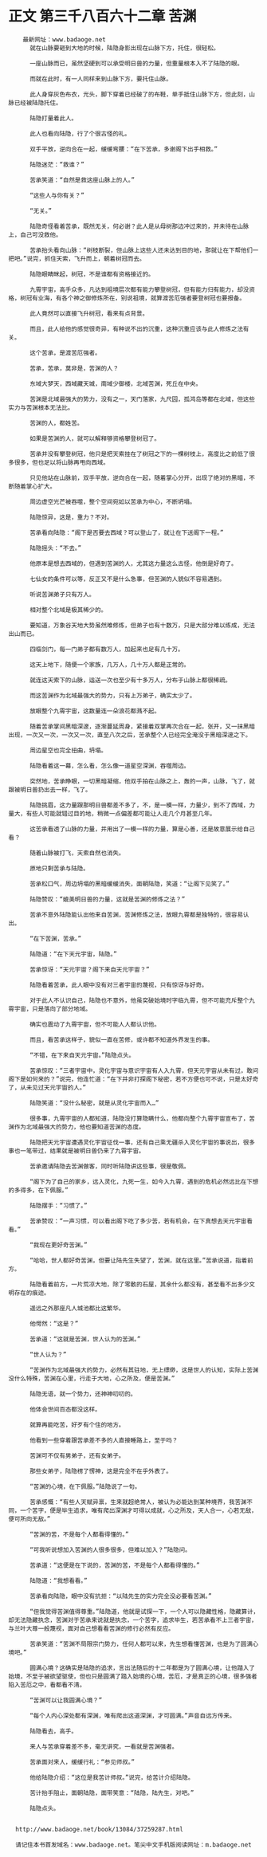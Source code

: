 # 正文 第三千八百六十二章 苦渊
        最新网址：www.badaoge.net
          就在山脉要砸到大地的时候，陆隐身影出现在山脉下方，托住，很轻松。
      
          一座山脉而已，虽然坚硬到可以承受明日兽的力量，但重量根本入不了陆隐的眼。
      
          而就在此时，有一人同样来到山脉下方，要托住山脉。
      
          此人身穿灰色布衣，光头，脚下穿着已经破了的布鞋，单手抵住山脉下方，但此刻，山脉已经被陆隐托住。
      
          陆隐打量着此人。
      
          此人也看向陆隐，行了个很古怪的礼。
      
          双手平放，逆向合在一起，缓缓弯腰：“在下苦承，多谢阁下出手相救。”
      
          陆隐迷茫：“救谁？”
      
          苦承笑道：“自然是救这座山脉上的人。”
      
          “这些人与你有关？”
      
          “无关。”
      
          陆隐奇怪看着苦承，既然无关，何必谢？此人是从母树那边冲过来的，并未待在山脉上，自己可没救他。
      
          苦承抬头看向山脉：“树枝断裂，但山脉上这些人还未达到目的地，那就让在下帮他们一把吧。”说完，抓住天索，飞升而上，朝着树冠而去。
      
          陆隐眼睛眯起，树冠，不是谁都有资格接近的。
      
          九霄宇宙，高手众多，凡达到祖境层次都有能力攀登树冠，但有能力归有能力，却没资格，树冠有业海，有各个神之御修炼所在，别说祖境，就算渡苦厄强者要登树冠也要报备。
      
          此人竟然可以直接飞升树冠，看来有点背景。
      
          而且，此人给他的感觉很奇异，有种说不出的沉重，这种沉重应该与此人修炼之法有关。
      
          这个苦承，是渡苦厄强者。
      
          苦承，苦承，莫非是，苦渊的人？
      
          东域大梦天，西域藏天城，南域少御楼，北域苦渊，死丘在中央。
      
          苦渊是北域最强大的势力，没有之一，天门落家，九尺园，孤鸿岛等都在北域，但这些实力与苦渊根本无法比。
      
          苦渊的人，都姓苦。
      
          如果是苦渊的人，就可以解释够资格攀登树冠了。
      
          苦承并没有攀登树冠，他只是把天索挂在了树冠之下的一棵树枝上，高度比之前低了很多很多，但也足以将山脉再甩向西域。
      
          只见他站在山脉前，双手平放，逆向合在一起，随着掌心分开，出现了绝对的黑暗，不断随着掌心扩大。
      
          周边虚空光芒被吞噬，整个空间宛如以苦承为中心，不断坍塌。
      
          陆隐惊异，这是，重力？不对。
      
          苦承看向陆隐：“阁下是否要去西域？可以登山了，就让在下送阁下一程。”
      
          陆隐摇头：“不去。”
      
          他原本是想去西域的，但遇到苦渊的人，尤其这力量这么古怪，他倒是好奇了。
      
          七仙女的条件可以等，反正又不是什么急事，但苦渊的人貌似不容易遇到。
      
          听说苦渊弟子只有万人。
      
          相对整个北域是极其稀少的。
      
          要知道，万象谷天地大势虽然难修炼，但弟子也有十数万，只是大部分难以练成，无法出山而已。
      
          四临剑门，每一门弟子都有数万人，加起来也足有几十万。
      
          这天上地下，随便一个家族，几万人，几十万人都是正常的。
      
          就连这天索下的山脉，运送一次也至少有十多万人，分布于山脉上都很稀疏。
      
          而这苦渊作为北域最强大的势力，只有上万弟子，确实太少了。
      
          放眼整个九霄宇宙，这数量连一朵浪花都溅不起。
      
          随着苦承掌间黑暗深邃，逐渐蔓延周身，紧接着双掌再次合在一起，张开，又一抹黑暗出现，一次又一次，一次又一次，直至八次之后，苦承整个人已经完全淹没于黑暗深邃之下。
      
          周边星空也完全扭曲，坍塌。
      
          陆隐看着这一幕，怎么看，怎么像一道星空深渊，吞噬周边。
      
          突然地，苦承睁眼，一切黑暗凝缩，他双手拍在山脉之上，轰的一声，山脉，飞了，就跟被明日兽扔出去一样，飞了。
      
          陆隐挑眉，这力量跟那明日兽都差不多了，不，是一模一样，力量少，到不了西域，力量大，有些人可能就错过目的地，稍微一点偏差都可能让人走几个月甚至几年。
      
          这苦承看透了山脉的力量，并用出了一模一样的力量，算是心善，还是故意展示给自己看？
      
          随着山脉被打飞，天索自然也消失。
      
          原地只剩苦承与陆隐。
      
          苦承松口气，周边坍塌的黑暗缓缓消失，面朝陆隐，笑道：“让阁下见笑了。”
      
          陆隐赞叹：“媲美明日兽的力量，这就是苦渊的修炼之法？”
      
          苦承不意外陆隐能认出他来自苦渊，苦渊修炼之法，放眼九霄都是独特的，很容易认出。
      
          “在下苦渊，苦承。”
      
          陆隐道：“在下天元宇宙，陆隐。”
      
          苦承惊讶：“天元宇宙？阁下来自天元宇宙？”
      
          陆隐看着苦承，此人眼中没有对三者宇宙的蔑视，只有惊讶与好奇。
      
          对于此人不认识自己，陆隐也不意外，他虽突破始境时字临九霄，但不可能充斥整个九霄宇宙，只是落向了部分地域。
      
          确实也震动了九霄宇宙，但不可能人人都认识他。
      
          而且，看苦承这样子，貌似一直在苦修，或许都不知道外界发生的事。
      
          “不错，在下来自天元宇宙。”陆隐点头。
      
          苦承惊叹：“三者宇宙中，灵化宇宙与意识宇宙有人入九霄，但天元宇宙从未有过，敢问阁下是如何来的？”说完，他连忙道：“在下并非打探阁下秘密，若不方便也可不说，只是太好奇了，从未见过天元宇宙的人。”
      
          陆隐笑道：“没什么秘密，就是从灵化宇宙而入…”
      
          很多事，九霄宇宙的人都知道，陆隐没打算隐瞒什么，他都向整个九霄宇宙宣布了，苦渊作为北域最强大的势力，他也要知道苦渊的态度。
      
          陆隐把天元宇宙遭遇灵化宇宙征伐一事，还有自己乘无疆杀入灵化宇宙的事说出，很多事也一笔带过，结果就是被明日兽仍来了九霄宇宙。
      
          苦承邀请陆隐去苦渊做客，同时听陆隐讲这些事，很是敬佩。
      
          “阁下为了自己的家乡，远入灵化，九死一生，如今入九霄，遇到的危机必然远比在下想的多得多，在下佩服。”
      
          陆隐摆手：“习惯了。”
      
          苦承赞叹：“一声习惯，可以看出阁下吃了多少苦，若有机会，在下真想去天元宇宙看看。”
      
          “我现在更好奇苦渊。”
      
          “哈哈，世人都好奇苦渊，但要让陆先生失望了，苦渊，就在这里。”苦承说道，指着前方。
      
          陆隐看着前方，一片荒凉大地，除了零散的石屋，其余什么都没有，甚至看不出多少文明存在的痕迹。
      
          遥远之外那座凡人城池都比这繁华。
      
          他愕然：“这是？”
      
          苦承道：“这就是苦渊，世人认为的苦渊。”
      
          “世人认为？”
      
          “苦渊作为北域最强大的势力，必然有其驻地，无上缥缈，这是世人的认知，实际上苦渊没什么特殊，苦渊在心里，行走于大地，心之所及，便是苦渊。”
      
          陆隐无语，就一个势力，还神神叨叨的。
      
          他体会世间百态都没这样。
      
          就算再能吃苦，好歹有个住的地方。
      
          他看到一些穿着跟苦承差不多的人直接睡路上，至于吗？
      
          苦渊可不仅有男弟子，还有女弟子。
      
          那些女弟子，陆隐楞了愣神，这是完全不在乎外表了。
      
          “苦渊的心境，在下佩服。”陆隐说了一句。
      
          苦承感慨：“有些人天赋异禀，生来就超绝常人，被认为必能达到某种境界，我苦渊不同，一个苦字，便是毕生追求，唯有爬出深渊才可得以成就，心之所及，天人合一，心若无敌，便可所向无敌。”
      
          “苦渊的苦，不是每个人都看得懂的。”
      
          “可我听说想加入苦渊的人很多很多，但难以加入？”陆隐问。
      
          苦承道：“这便是在下说的，苦渊的苦，不是每个人都看得懂的。”
      
          陆隐道：“我想看看。”
      
          苦承看向陆隐，眼中没有抗拒：“以陆先生的实力完全没必要看苦渊。”
      
          “但我觉得苦渊值得尊重。”陆隐道，他就是试探一下，一个人可以隐藏性格，隐藏算计，却无法隐藏执念，苦渊对于苦承来说就是执念，一个苦字，追求毕生，若苦承看不上三者宇宙，与兰叶大尊一般蔑视，面对自己想看看苦渊的修行必然有反应。
      
          苦承笑道：“苦渊不局限宗门势力，任何人都可以来，先生想看懂苦渊，也是为了圆满心境吧。”
      
          圆满心境？这确实是陆隐的追求，言出法随后的十二年都是为了圆满心境，让他踏入了始境，不至于被欲望驱使，但也只是圆满了踏入始境的心境，苦厄，才是真正的心境，很多强者陷入苦厄之中，看都看不清。
      
          “苦渊可以让我圆满心境？”
      
          “每个人内心深处都有深渊，唯有爬出这道深渊，才可圆满。”声音自远方传来。
      
          陆隐看去，高手。
      
          来人与苦承穿着差不多，毫无讲究，一看就是苦渊强者。
      
          苦承面对来人，缓缓行礼：“参见师叔。”
      
          他给陆隐介绍：“这位是我苦计师叔。”说完，给苦计介绍陆隐。
      
          苦计抬手阻止，面朝陆隐，面带笑意：“陆隐，陆先生，对吧。”
      
          陆隐点头。
      
      
      http://www.badaoge.net/book/13084/37259287.html
      
      请记住本书首发域名：www.badaoge.net。笔尖中文手机版阅读网址：m.badaoge.net